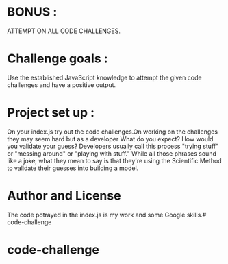 # BONUS : 
ATTEMPT ON ALL CODE CHALLENGES.

# Challenge goals : 

Use the established JavaScript knowledge to attempt the given code challenges and have a positive output.

# Project set up : 

On your index.js try out the code challenges.On working on the challenges they may seem hard but as a developer
What do you expect? How would you validate your guess? Developers usually call this process "trying
stuff" or "messing around" or "playing with stuff." While all those phrases
sound like a joke, what they mean to say is that they're using the Scientific
Method to validate their guesses into building a model.

# Author and License

The code potrayed in the index.js is my work and some Google skills.# code-challenge
# code-challenge
